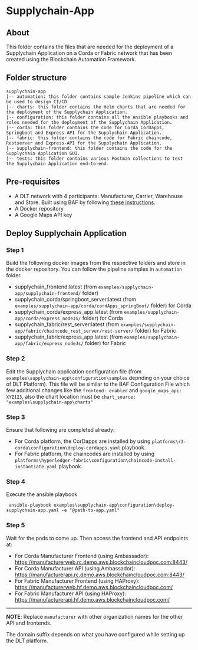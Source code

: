 # Supplychain-App

## About
This folder contains the files that are needed for the deployment of a Supplychain Application on a Corda or Fabric network that has been created using the Blockchain Automation Framework. 

## Folder structure
```
supplychain-app
|-- automation: this folder contains sample Jenkins pipeline which can be used to design CI/CD.
|-- charts: this folder contains the Helm charts that are needed for the deployment of the Supplychain Application.
|-- configuration: this folder contains all the Ansible playbooks and roles needed for the deployment of the Supplychain Application.
|-- corda: this folder contains the code for Corda CorDapps, Springboot and Express-API for the Supplychain Application.
|-- fabric: this folder contains the code for Fabric chaincode, Restserver and Express-API for the Supplychain Application.
|-- supplychain-frontend: this folder contains the code for the Supplychain Application GUI.
|-- tests: this folder contains various Postman collections to test the Supplychain Application end-to-end.
```

## Pre-requisites

* A DLT network with 4 participants: Manufacturer, Carrier, Warehouse and Store. Built using BAF by following [these instructions](../../docs/source/operations/setting_dlt.md).
* A Docker repository
* A Google Maps API key

## Deploy Supplychain Application
### Step 1
Build the following docker images from the respective folders and store in the docker repository. You can follow the pipeline samples in `automation` folder.
* supplychain_frontend:latest (from `examples/supplychain-app/supplychain-frontend/` folder)
* supplychain_corda/springboot_server:latest (from `examples/supplychain-app/corda/cordApps_springBoot/` folder) for Corda
* supplychain_corda/express_app:latest (from `examples/supplychain-app/corda/express_nodeJS/` folder) for Corda
* supplychain_fabric/rest_server:latest (from `examples/supplychain-app/fabric/chaincode_rest_server/rest-server/` folder) for Fabric
* supplychain_fabric/express_app:latest (from `examples/supplychain-app/fabric/express_nodeJs/` folder) for Fabric

### Step 2
Edit the Supplychain application configuration file (from `examples\supplychain-app\configuration\samples` depnding on your choice of DLT Platform). This file will be similar to the BAF Configuration File which few additional changes like the `frontend: enabled` and `google_maps_api: XYZ123`, also the chart location must be `chart_source: "examples\supplychain-app\charts"`

### Step 3
Ensure that following are completed already:
* For Corda platform, the CorDapps are installed by using `platforms\r3-corda\configuration\deploy-cordapps.yaml` playbook.
* For Fabric platform, the chaincodes are installed by using `platforms\hyperledger-fabric\configuration\chaincode-install-instantiate.yaml` playbook.

### Step 4
Execute the ansible playbook

` ansible-playbook examples\supplychain-app\configuration\deploy-supplychain-app.yaml -e "@path-to-app.yaml"`

### Step 5
Wait for the pods to come up. Then access the frontend and API endpoints at:
* For Corda Manufacturer Frontend (using Ambassador): https://manufacturerweb.rc.demo.aws.blockchaincloudpoc.com:8443/
* For Corda Manufacturer API (using Ambassador): https://manufacturerapi.rc.demo.aws.blockchaincloudpoc.com:8443/
* For Fabric Manufacturer Frontend (using HAProxy): https://manufacturerweb.hf.demo.aws.blockchaincloudpoc.com/
* For Fabric Manufacturer API (using HAProxy): https://manufacturerapi.hf.demo.aws.blockchaincloudpoc.com/

---

**NOTE**: Replace `manufacturer` with other organization names for the other API and frontends. 

The domain suffix depends on what you have configured while setting up the DLT platform.
